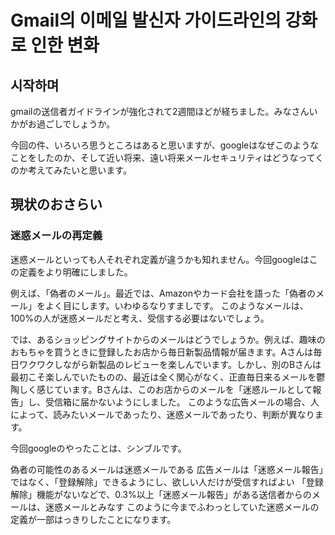 # Gmail의 이메일 발신자 가이드라인의 강화로 인한 변화

## 시작하며

gmailの送信者ガイドラインが強化されて2週間ほどが経ちました。みなさんいかがお過ごしでしょうか。

今回の件、いろいろ思うところはあると思いますが、googleはなぜこのようなことをしたのか、そして近い将来、遠い将来メールセキュリティはどうなってくのか考えてみたいと思います。

## 現状のおさらい　

### 迷惑メールの再定義

迷惑メールといっても人それぞれ定義が違うかも知れません。今回googleはこの定義をより明確にしました。

例えば、「偽者のメール」。最近では、Amazonやカード会社を語った「偽者のメール」をよく目にします。いわゆるなりすましです。
このようなメールは、100%の人が迷惑メールだと考え、受信する必要はないでしょう。

では、あるショッピングサイトからのメールはどうでしょうか。例えば、趣味のおもちゃを買うときに登録したお店から毎日新製品情報が届きます。Aさんは毎日ワクワクしながら新製品のレビューを楽しんでいます。しかし、別のBさんは最初こそ楽しんでいたものの、最近は全く関心がなく、正直毎日来るメールを鬱陶しく感じています。Bさんは、このお店からのメールを「迷惑ルールとして報告」し、受信箱に届かないようにしました。
このような広告メールの場合、人によって、読みたいメールであったり、迷惑メールであったり、判断が異なります。

今回googleのやったことは、シンブルです。

偽者の可能性のあるメールは迷惑メールである
広告メールは「迷惑メール報告」ではなく、「登録解除」できるようにし、欲しい人だけが受信すればよい
「登録解除」機能がないなどで、0.3%以上「迷惑メール報告」がある送信者からのメールは、迷惑メールとみなす
このように今までふわっとしていた迷惑メールの定義が一部はっきりしたことになります。
